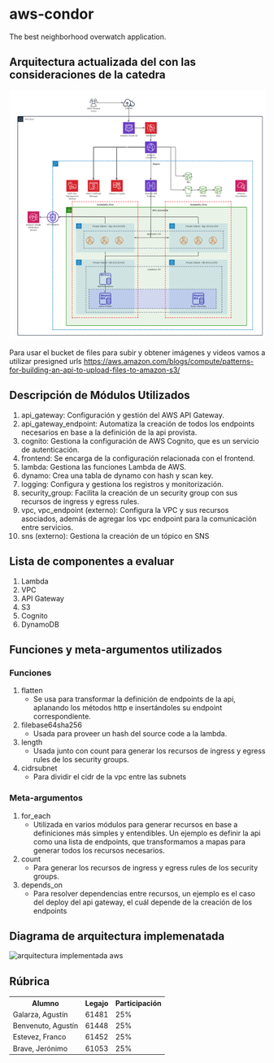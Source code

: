 # aws-condor

The best neighborhood overwatch application. 

## Arquitectura actualizada del con las consideraciones de la catedra

<img src="arquitectura.png" alt="architectura aws" width="800"/>

Para usar el bucket de files para subir y obtener imágenes y videos vamos a utilizar presigned urls
https://aws.amazon.com/blogs/compute/patterns-for-building-an-api-to-upload-files-to-amazon-s3/

## Descripción de Módulos Utilizados

1. api_gateway: Configuración y gestión del AWS API Gateway.
2. api_gateway_endpoint: Automatiza la creación de todos los endpoints necesarios en base a la definición de la api provista.
3. cognito: Gestiona la configuración de AWS Cognito, que es un servicio de autenticación.
3. frontend: Se encarga de la configuración relacionada con el frontend.
4. lambda: Gestiona las funciones Lambda de AWS.
5. dynamo: Crea una tabla de dynamo con hash y scan key.
5. logging: Configura y gestiona los registros y monitorización.
6. security_group: Facilita la creación de un security group con sus recursos de ingress y egress rules.
7. vpc, vpc_endpoint (externo): Configura la VPC y sus recursos asociados, además de agregar los vpc endpoint para la comunicación entre servicios.
8. sns (externo): Gestiona la creación de un tópico en SNS


## Lista de componentes a evaluar

1. Lambda
2. VPC 
3. API Gateway
4. S3
5. Cognito
6. DynamoDB


## Funciones y meta-argumentos utilizados 

### Funciones
1. flatten
   - Se usa para transformar la definición de endpoints de la api, aplanando los métodos http e insertándoles su endpoint correspondiente.
2. filebase64sha256
   - Usada para proveer un hash del source code a la lambda.
3. length
   - Usada junto con count para generar los recursos de ingress y egress rules de los security groups.
4. cidrsubnet
   - Para dividir el cidr de la vpc entre las subnets

### Meta-argumentos
1. for_each
   - Utilizada en varios módulos para generar recursos en base a definiciones más simples y entendibles. Un ejemplo es definir la api como una lista de endpoints, que transformamos a mapas para generar todos los recursos necesarios.
2. count
    - Para generar los recursos de ingress y egress rules de los security groups.
3. depends_on
   - Para resolver dependencias entre recursos, un ejemplo es el caso del deploy del api gateway, el cuál depende de la creación de los endpoints 

## Diagrama de arquitectura implemenatada
<img src="Arquitectura Cloud - Cóndor.png" alt="arquitectura implementada aws" width="800"/>

## Rúbrica

<table>
    <tr>
        <th>Alumno</th>
        <th>Legajo</th>
        <th>Participación</th>
    </tr>
    <tr>
        <td>Galarza, Agustín</td>
        <td>61481</td>
        <td>25%</td>
    </tr>
    <tr>
        <td>Benvenuto, Agustín</td>
        <td>61448</td>
        <td>25%</td>
    </tr>
    <tr>
        <td>Estevez, Franco</td>
        <td>61452</td>
        <td>25%</td>
    </tr>
    <tr>
        <td>Brave, Jerónimo</td>
        <td>61053</td>
        <td>25%</td>
    </tr>
</table>
